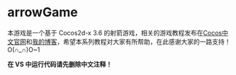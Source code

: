 # arrowGame

本游戏是一个基于 Cocos2d-x 3.6 的射箭游戏，相关的游戏教程发布在[Cocos中文官网](http://cn.cocos2d-x.org/)和[我的博客](http://shannn.com/)，希望本系列教程对大家有所帮助，在此感谢大家的一路支持！O(∩_∩)O~1

**在 VS 中运行代码请先删除中文注释！**
